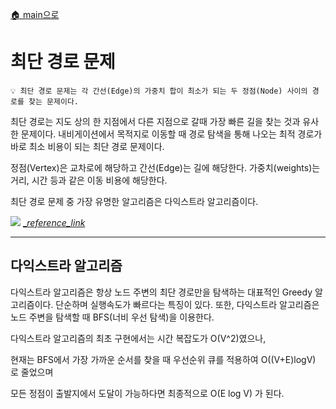 [🏠 main으로](../../README.md)

# 최단 경로 문제

```
💡 최단 경로 문제는 각 간선(Edge)의 가중치 합이 최소가 되는 두 정점(Node) 사이의 경로를 찾는 문제이다.
```

최단 경로는 지도 상의 한 지점에서 다른 지점으로 갈때 가장 빠른 길을 찾는 것과 유사한 문제이다.
내비게이션에서 목적지로 이동할 때 경로 탐색을 통해 나오는 최적 경로가 바로 최소 비용이 되는 최단 경로 문제이다.

정점(Vertex)은 교차로에 해당하고 간선(Edge)는 길에 해당한다.
가중치(weights)는 거리, 시간 등과 같은 이동 비용에 해당한다.

최단 경로 문제 중 가장 유명한 알고리즘은 다익스트라 알고리즘이다.


![](https://www.researchgate.net/profile/Atta-Ur-Rehman-6/publication/331484960/figure/fig1/AS:732550733512704@1551665113143/Illustration-of-Dijkstras-algorithm.ppm)
[__reference_link_](https://www.researchgate.net/publication/331484960_EMERGENCY_EVACUATION_GUIDANCE_SYSTEM_FOR_UNDERGROUND_MINERS)


---

## 다익스트라 알고리즘

다익스트라 알고리즘은 항상 노드 주변의 최단 경로만을 탐색하는 대표적인 Greedy 알고리즘이다.
단순하며 실행속도가 빠르다는 특징이 있다.
또한, 다익스트라 알고리즘은 노드 주변을 탐색할 때 BFS(너비 우선 탐색)을 이용한다.

다익스트라 알고리즘의 최초 구현에서는 시간 복잡도가 O(V^2)였으나,

현재는 BFS에서 가장 가까운 순서를 찾을 때 우선순위 큐를 적용하여 O((V+E)logV) 로 줄었으며

모든 정점이 출발지에서 도달이 가능하다면 최종적으로 O(E log V) 가 된다.